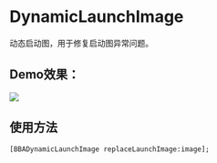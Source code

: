 # DynamicLaunchImage

动态启动图，用于修复启动图异常问题。

## Demo效果：
![](demo.GIF)

## 使用方法
```
[BBADynamicLaunchImage replaceLaunchImage:image];
```
